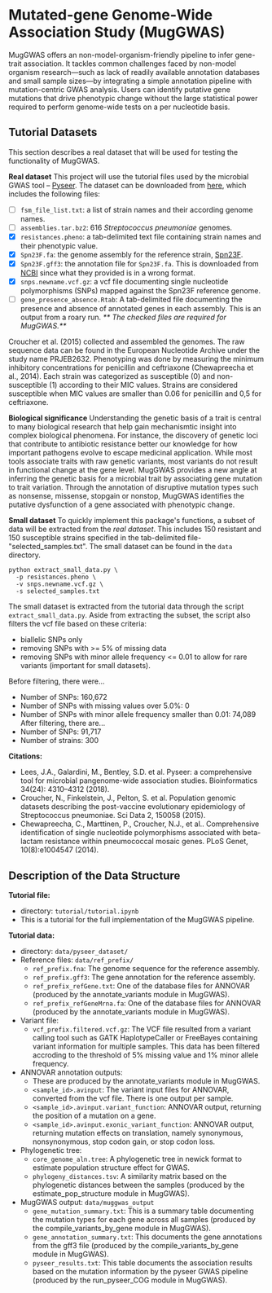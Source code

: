 # **Mutated-gene Genome-Wide Association Study (MugGWAS)**

MugGWAS offers an non-model-organism-friendly pipeline to infer gene-trait association. It tackles common challenges faced by non-model organism research—such as lack of readily available annotation databases and small sample sizes—by integrating a simple annotation pipeline with mutation-centric GWAS analysis. Users can identify putative gene mutations that drive phenotypic change without the large statistical power required to perform genome-wide tests on a per nucleotide basis.

## Tutorial Datasets
This section describes a real dataset that will be used for testing the functionality of MugGWAS.

**Real dataset**
This project will use the tutorial files used by the microbial GWAS tool – [Pyseer](https://pyseer.readthedocs.io/en/master/tutorial.html). The dataset can be downloaded from [here](https://figshare.com/articles/dataset/pyseer_tutorial/7588832?file=14091179), which includes the following files:

- [ ] `fsm_file_list.txt`: a list of strain names and their according genome names.
- [ ] `assemblies.tar.bz2`: 616 *Streptococcus pneumoniae* genomes.
- [X] `resistances.pheno`: a tab-delimited text file containing strain names and their phenotypic value.
- [X] `Spn23F.fa`: the genome assembly for the reference strain, [Spn23F](https://journals.asm.org/doi/10.1128/jb.01343-08).
- [X] `Spn23F.gff3`: the annotation file for `Spn23F.fa`. This is downloaded from [NCBI](https://www.ncbi.nlm.nih.gov/nuccore/NC_011900.1) since what they provided is in a wrong format.
- [X] `snps.newname.vcf.gz`: a vcf file documenting single nucleotide polymorphisms (SNPs) mapped against the Spn23F reference genome.
- [ ] `gene_presence_absence.Rtab`: A tab-delimited file documenting the presence and absence of annotated genes in each assembly. This is an output from a roary run.
_** The checked files are required for MugGWAS.**_

Croucher et al. (2015) collected and assembled the genomes. The raw sequence data can be found in the European Nucleotide Archive under the study name PRJEB2632. Phenotyping was done by measuring the minimum inhibitory concentrations for penicillin and ceftriaxone (Chewapreecha et al., 2014). Each strain was categorized as susceptible (0) and non-susceptible (1) according to their MIC values. Strains are considered susceptible when MIC values are smaller than 0.06 for penicillin and 0,5 for ceftriaxone.

**Biological significance**
Understanding the genetic basis of a trait is central to many biological research that help gain mechanismtic insight into complex biological phenomena. For instance, the discovery of genetic loci that contribute to antibiotic resistance better our knowledge for how important pathogens evolve to escape medicinal application. While most tools associate traits with raw genetic variants, most variants do not result in functional change at the gene level. MugGWAS provides a new angle at inferring the genetic basis for a microbial trait by associating gene mutation to trait variation. Through the annotation of disruptive mutation types such as nonsense, missense, stopgain or nonstop, MugGWAS identifies the putative dysfunction of a gene associated with phenotypic change.

**Small dataset**
To quickly implement this package's functions, a subset of data will be extracted from the _real dataset_. This includes 150 resistant and 150 susceptible strains specified in the tab-delimited file-"selected_samples.txt". The small dataset can be found in the `data` directory.

```
python extract_small_data.py \
  -p resistances.pheno \
  -v snps.newname.vcf.gz \
  -s selected_samples.txt
```

The small dataset is extracted from the tutorial data through the script `extract_small_data.py`.
Aside from extracting the subset, the script also filters the vcf file based on these criteria:
- biallelic SNPs only
- removing SNPs with >= 5% of missing data
- removing SNPs with minor allele frequency <= 0.01 to allow for rare variants (important for small datasets).

Before filtering, there were...
- Number of SNPs: 160,672
- Number of SNPs with missing values over 5.0%: 0
- Number of SNPs with minor allele frequency smaller than 0.01: 74,089
After filtering, there are...
- Number of SNPs: 91,717
- Number of strains: 300

**Citations:**
- Lees, J.A., Galardini, M., Bentley, S.D. et al. Pyseer: a comprehensive tool for microbial pangenome-wide association studies. Bioinformatics 34(24): 4310–4312 (2018).
- Croucher, N., Finkelstein, J., Pelton, S. et al. Population genomic datasets describing the post-vaccine evolutionary epidemiology of Streptococcus pneumoniae. Sci Data 2, 150058 (2015).
- Chewapreecha, C., Marttinen, P., Croucher, N.J., et al.. Comprehensive identification of single nucleotide polymorphisms associated with beta-lactam resistance within pneumococcal mosaic genes. PLoS Genet, 10(8):e1004547 (2014).

## Description of the Data Structure

**Tutorial file:**

- directory: `tutorial/tutorial.ipynb`
- This is a tutorial for the full implementation of the MugGWAS pipeline.

**Tutorial data:**

- directory: `data/pyseer_dataset/`
- Reference files: `data/ref_prefix/` 
  - `ref_prefix.fna`: The genome sequence for the reference assembly.
  - `ref_prefix.gff3`: The gene annotation for the reference assembly.
  - `ref_prefix_refGene.txt`: One of the database files for ANNOVAR (produced by the annotate_variants module in MugGWAS).
  - `ref_prefix_refGeneMrna.fa`: One of the database files for ANNOVAR (produced by the annotate_variants module in MugGWAS).
- Variant file:
  - `vcf_prefix.filtered.vcf.gz`: The VCF file resulted from a variant calling tool such as GATK HaplotypeCaller or FreeBayes containing variant information for multiple samples. This data has been filtered accroding to the threshold of 5% missing value and 1% minor allele frequency.
- ANNOVAR annotation outputs: 
  - These are produced by the annotate_variants module in MugGWAS.
  - `<sample_id>.avinput`: The variant input files for ANNOVAR, converted from the vcf file. There is one output per sample.
  - `<sample_id>.avinput.variant_function`: ANNOVAR output, returning the position of a mutation on a gene.
  - `<sample_id>.avinput.exonic_variant_function`: ANNOVAR output, returning mutation effects on translation, namely synonymous, nonsynonymous, stop codon gain, or stop codon loss.
- Phylogenetic tree:
  - `core_genome_aln.tree`: A phylogenetic tree in newick format to estimate population structure effect for GWAS.
  - `phylogeny_distances.tsv`: A similarity matrix based on the phylogenetic distances between the samples (produced by the estimate_pop_structure module in MugGWAS). 
- MugGWAS output: `data/muggwas_output`
  - `gene_mutation_summary.txt`: This is a summary table documenting the mutation types for each gene across all samples (produced by the compile_variants_by_gene module in MugGWAS).
  -  `gene_annotation_summary.txt`: This documents the gene annotations from the gff3 file (produced by the compile_variants_by_gene module in MugGWAS).
  - `pyseer_results.txt`: This table documents the association results based on the mutation information by the pyseer GWAS pipeline (produced by the run_pyseer_COG module in MugGWAS).